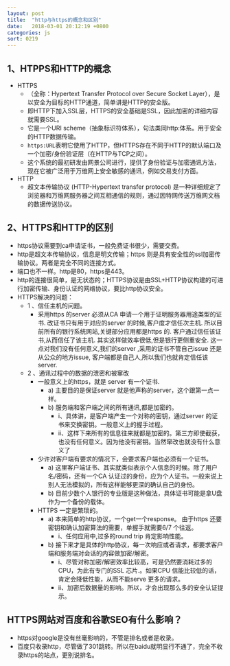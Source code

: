 ```yaml
---
layout: post
title:  "http与https的概念和区别"
date:   2018-03-01 20:12:19 +0800
categories: js
sort: 0219
---
```


## 1、HTPPS和HTTP的概念

- HTTPS
  - （全称：Hypertext Transfer Protocol over Secure Socket Layer），是以安全为目标的HTTP通道，简单讲是HTTP的安全版。
  - 即HTTP下加入SSL层，HTTPS的安全基础是SSL，因此加密的详细内容就需要SSL。
  -  它是一个URI scheme（抽象标识符体系），句法类同http:体系。用于安全的HTTP数据传输。
  - `https:URL`表明它使用了HTTP，但HTTPS存在不同于HTTP的默认端口及一个加密/身份验证层（在HTTP与TCP之间）。
  - 这个系统的最初研发由网景公司进行，提供了身份验证与加密通讯方法，现在它被广泛用于万维网上安全敏感的通讯，例如交易支付方面。
- HTTP
  - 超文本传输协议 (HTTP-Hypertext transfer protocol) 是一种详细规定了浏览器和万维网服务器之间互相通信的规则，通过因特网传送万维网文档的数据传送协议。



## 2、HTTPS和HTTP的区别

- https协议需要到ca申请证书，一般免费证书很少，需要交费。
- http是超文本传输协议，信息是明文传输；https 则是具有安全性的ssl加密传输协议。两者是完全不同的连接方式。
- 端口也不一样。http是80，https是443。
- http的连接很简单，是无状态的；HTTPS协议是由SSL+HTTP协议构建的可进行加密传输、身份认证的网络协议，要比http协议安全。
- HTTPS解决的问题：
  - 1 、信任主机的问题。
    - 采用https 的server 必须从CA 申请一个用于证明服务器用途类型的证书. 改证书只有用于对应的server 的时候,客户度才信任次主机. 所以目前所有的银行系统网站,关键部分应用都是https 的. 客户通过信任该证书,从而信任了该主机. 其实这样做效率很低,但是银行更侧重安全. 这一点对我们没有任何意义,我们的server ,采用的证书不管自己issue 还是从公众的地方issue, 客户端都是自己人,所以我们也就肯定信任该server.
  - 2 、通讯过程中的数据的泄密和被窜改
    - 一般意义上的https，就是 server 有一个证书.
      - a) 主要目的是保证server 就是他声称的server，这个跟第一点一样。
      - b) 服务端和客户端之间的所有通讯,都是加密的。
        - i、具体讲，是客户端产生一个对称的密钥，通过server 的证书来交换密钥。一般意义上的握手过程。
        - ii、这样下来所有的信息往来就都是加密的。第三方即使截获，也没有任何意义。因为他没有密钥。当然窜改也就没有什么意义了
    - 少许对客户端有要求的情况下，会要求客户端也必须有一个证书。
      - a) 这里客户端证书、其实就类似表示个人信息的时候。除了用户名/密码，还有一个CA 认证过的身份，应为个人证书。一般来说上别人无法模拟的，所有这样能够更深的确认自己的身份。
      - b) 目前少数个人银行的专业版是这种做法，具体证书可能是拿U盘作为一个备份的载体。
    - HTTPS 一定是繁琐的。
      - a) 本来简单的http协议，一个get一个response。 由于https 还要密钥和确认加密算法的需要，单握手就需要6/7 个往返。
        - i、任何应用中,过多的round trip 肯定影响性能。
      - b) 接下来才是具体的http协议，每一次响应或者请求，都要求客户端和服务端对会话的内容做加密/解密。
        - i、尽管对称加密/解密效率比较高，可是仍然要消耗过多的CPU，为此有专门的SSL 芯片.。如果CPU 信能比较低的话，肯定会降低性能，从而不能serve 更多的请求。
        - ii、加密后数据量的影响。所以，才会出现那么多的安全认证提示。

## HTTPS网站对百度和谷歌SEO有什么影响？

- https对google是没有丝毫影响的，不管是排名或者是收录。
- 百度只收录http，尽管做了301跳转。所以在baidu就明显行不通了，完全不收录https的站点，更别说排名。